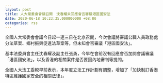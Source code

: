 ```yaml
---
layout: post
title: 人大常委會會議召開　沈春耀未回應會否審議港區國安法
date: 2020-06-18 10:23:35.000000000 +08:00
categories: rss
---
```


全國人大常委會會議今日起一連三日在北京召開，今次會議將審議公職人員政務處分法草案、鄉村振興促進法草案等，但未知會否審議「港區國安法」。

基本法委員會主任沈春耀及副主任張勇，今早在會前沒有回應會否加開會議審議「港區國安法」，以及香港的相關案件是否要回內地審判等提問。

全國人大法工委較早前表示，本年度立法工作計劃有調整，增加了「加快制訂香港特區維護國家安全的相關法律」。
